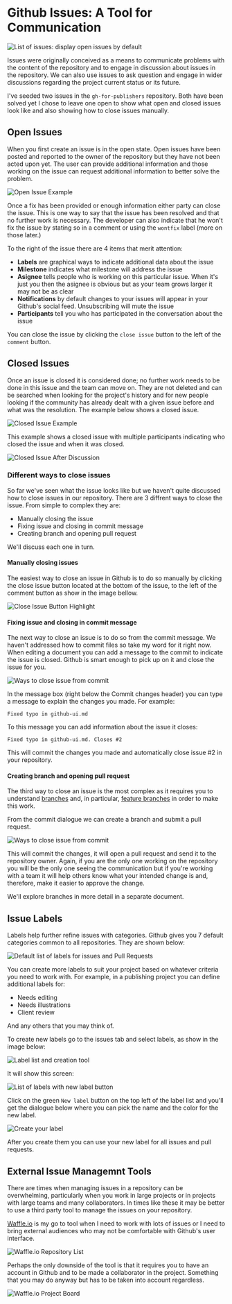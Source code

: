 # Github Issues: A Tool for Communication

![List of issues: display open issues by default](images/issues.png)

Issues were originally conceived as a means to communicate problems with the content of the repository and to engage in discussion about issues in the repository.  We can also use issues to ask question and engage in wider discussions regarding the project current status or its future. 

I've seeded two issues in the `gh-for-publishers` repository. Both have been solved yet I chose to leave one open to show what open and closed issues look like and also showing how to close issues manually.

## Open Issues

When you first create an issue is in the open state. Open issues have been posted and reported to the owner of the repository but they have not been acted upon yet. The user can provide additional information and those working on the issue can request additional information to better solve the problem.

![Open Issue Example](images/open-issue.png)

Once a fix has been provided or enough information either party can close the issue. This is one way to say that the issue has been resolved and that no further work is necessary. The developer can also indicate that he won't fix the issue by stating so in a comment or using the `wontfix` label (more on those later.)

To the right of the issue there are 4 items that merit attention:

* **Labels** are graphical ways to indicate additional data about the issue
* **Milestone** indicates what milestone will address the issue
* **Asignee** tells people who is working on this particular issue. When it's just you then the asignee is obvious but as your team grows larger it may not be as clear
* **Notifications** by default changes to your issues will appear in your Github's social feed. Unsubscribing will mute the issue
* **Participants** tell you who has participated in the conversation about the issue

You can close the issue by clicking the `close issue` button to the left of the `comment` button.

## Closed Issues

Once an issue is closed it is considered done; no further work needs to be done in this issue and the team can move on. They are not deleted and can be searched when looking for the project's history and for new people looking if the community has already dealt with a given issue before and what was the resolution. The example below shows a closed issue. 

![Closed Issue Example](images/closed-issue.png)

This example shows a closed issue with multiple participants indicating who closed the issue and when it was closed.

![Closed Issue After Discussion](images/closed-issue-with-discussion.png)

### Different ways to close issues

So far we've seen what the issue looks like but we haven't quite discussed how to close issues in our repository. There are 3 diffrent ways to close the issue. From simple to complex they are:

* Manually closing the issue
* Fixing issue and closing in commit message
* Creating branch and opening pull request

We'll discuss each one in turn.

#### Manually closing issues

The easiest way to close an issue in Github is to do so manually by clicking the close issue button located at the bottom of the issue, to the left of the comment button as show in the image bellow.

![Close Issue Button Highlight](images/open-issue-close-issue-detail.png)

#### Fixing issue and closing in commit message

The next way to close an issue is to do so from the commit message. We haven't addressed how to commit files so take my word for it right now. When editing a document you can add a message to the commit to indicate the issue is closed. Github is smart enough to pick up on it and close the issue for you. 

![Ways to close issue from commit](images/ways-to-close-issues-from-commit.png)

In the message box (right below the Commit changes header) you can type a message to explain the changes you made. For example:

```
Fixed typo in github-ui.md
```

To this message you can add information about the issue it closes:

```
Fixed typo in github-ui.md. Closes #2
```

This will commit the changes you made and automatically close issue #2 in your repository.

#### Creating branch and opening pull request

The third way to close an issue is the most complex as it requires you to understand [branches](https://git-scm.com/book/en/v2/Git-Branching-Branches-in-a-Nutshell) and, in particular, [feature branches](https://www.atlassian.com/git/tutorials/comparing-workflows/feature-branch-workflow) in order to make this work.

From the commit dialogue we can create a branch and submit a pull request.

![Ways to close issue from commit](images/ways-to-close-issues-from-commit.png)

This will commit the changes, it will open a pull request and send it to the repository owner. Again, if you are the only one working on the repository you will be the only one seeing the communication but if you're working with a team it will help others know what your intended change is and, therefore, make it easier to approve the change.

We'll explore branches in more detail in a separate document.

## Issue Labels

Labels help further refine issues with categories. Github gives you 7 default categories common to all repositories. They are shown below:

![Default list of labels for issues and Pull Requests](images/labels.png)

You can create more labels to suit your project based on whatever criteria you need to work with. For example, in a publishing project you can define additional labels for:

* Needs editing
* Needs illustrations
* Client review

And any others that you may think of. 

To create new labels go to the issues tab and select labels, as show in the image below:

![Label list and creation tool](images/label-creation-detail.png)

It will show this screen:

![List of labels with new label button](images/label-list.png)

Click on the green `New label` button on the top left of the label list and you'll get the dialogue below where you can pick the name and the color for the new label.

![Create your label](images/create-label.png)

After you create them you can use your new label for all issues and pull requests.

## External Issue Managemnt Tools

There are times when managing issues in a repository can be overwhelming, particularly when you work in large projects or in projects with large teams and many collaborators. In times like these it may be better to use a third party tool to manage the issues on your repository.

[Waffle.io](https://waffle.io/) is my go to tool when I need to work with lots of issues or I need to bring external audiences who may not be comfortable with Github's user interface. 


![Waffle.io Repository List](images/waffle-io.png)

Perhaps the only downside of the tool is that it requires you to have an account in Github and to be made a collaborator in the project. Something that you may do anyway but has to be taken into account regardless.


![Waffle.io Project Board](images/waffle-io-board.png)
